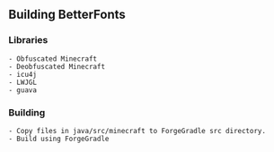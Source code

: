 ## Building BetterFonts ##

### Libraries ###
	- Obfuscated Minecraft
	- Deobfuscated Minecraft
	- icu4j 
	- LWJGL
	- guava
### Building ###
	- Copy files in java/src/minecraft to ForgeGradle src directory.
	- Build using ForgeGradle